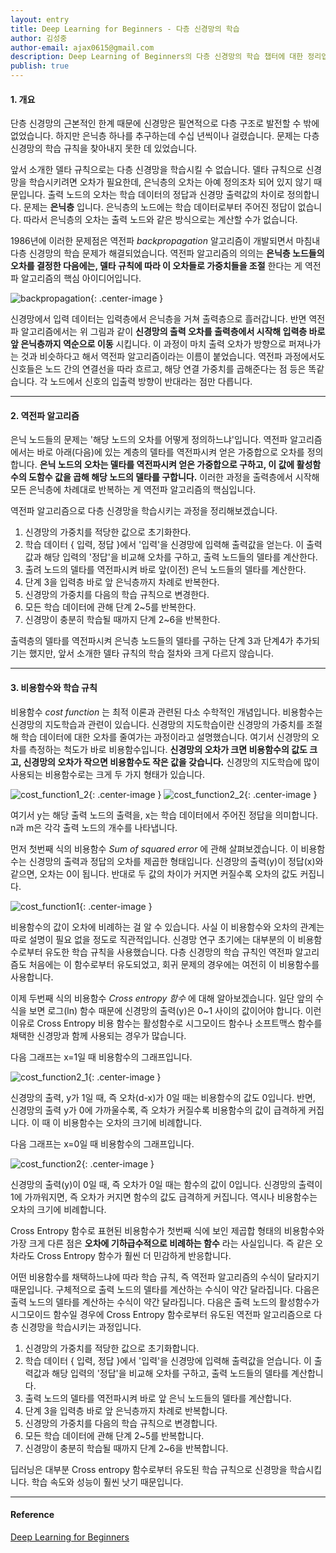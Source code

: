 ```yaml
---
layout: entry
title: Deep Learning for Beginners - 다층 신경망의 학습
author: 김성중
author-email: ajax0615@gmail.com
description: Deep Learning of Beginners의 다층 신경망의 학습 챕터에 대한 정리입니다.
publish: true
---
```


#### 1. 개요
단층 신경망의 근본적인 한계 때문에 신경망은 필연적으로 다층 구조로 발전할 수 밖에 없었습니다. 하지만 은닉층 하나를 추구하는데 수십 년씩이나 걸렸습니다. 문제는 다층 신경망의 학습 규칙을 찾아내지 못한 데 있었습니다.

앞서 소개한 델타 규칙으로는 다층 신경망을 학습시킬 수 없습니다. 델타 규칙으로 신경망을 학습시키려면 오차가 필요한데, 은닉층의 오차는 아예 정의조차 되어 있지 않기 때문입니다. 출력 노드의 오차는 학습 데이터의 정답과 신경망 출력값의 차이로 정의합니다. 문제는 **은닉층** 입니다. 은닉층의 노드에는 학습 데이터로부터 주어진 정답이 없습니다. 따라서 은닉층의 오차는 출력 노드와 같은 방식으로는 계산할 수가 없습니다.

1986년에 이러한 문제점은 역전파 *backpropagation* 알고리즘이 개발되면서 마침내 다층 신경망의 학습 문제가 해결되었습니다. 역전파 알고리즘의 의의는 **은닉층 노드들의 오차를 결정한 다음에는, 델타 규칙에 따라 이 오차들로 가중치들을 조절** 한다는 게 역전파 알고리즘의 핵심 아이디어입니다.

![backpropagation](/images/2017/04/13/backpropagation.png "backpropagation"){: .center-image }

신경망에서 입력 데이터는 입력층에서 은닉층을 거쳐 출력층으로 흘러갑니다. 반면 역전파 알고리즘에서는 위 그림과 같이 **신경망의 출력 오차를 출력층에서 시작해 입력층 바로 앞 은닉층까지 역순으로 이동** 시킵니다. 이 과정이 마치 출력 오차가 방향으로 퍼져나가는 것과 비슷하다고 해서 역전파 알고리즘이라는 이름이 붙었습니다. 역전파 과정에서도 신호들은 노드 간의 연결선을 따라 흐르고, 해당 연결 가중치를 곱해준다는 점 등은 똑같습니다. 각 노드에서 신호의 입출력 방향이 반대라는 점만 다릅니다.

---

#### 2. 역전파 알고리즘
은닉 노드들의 문제는 '해당 노드의 오차를 어떻게 정의하느냐'입니다. 역전파 알고리즘에서는 바로 아래(다음)에 있는 계층의 델타를 역전파시켜 얻은 가중합으로 오차를 정의합니다. **은닉 노드의 오차는 델타를 역전파시켜 얻은 가중합으로 구하고, 이 값에 활성함수의 도함수 값을 곱해 해당 노드의 델타를 구합니다.** 이러한 과정을 출력층에서 시작해 모든 은닉층에 차례대로 반복하는 게 역전파 알고리즘의 핵심입니다.

역전파 알고리즘으로 다층 신경망을 학습시키는 과정을 정리해보겠습니다.

1. 신경망의 가중치를 적당한 값으로 초기화한다.
2. 학습 데이터 { 입력, 정답 }에서 '입력'을 신경망에 입력해 출력값을 얻는다. 이 출력값과 해당 입력의 '정답'을 비교해 오차를 구하고, 출력 노드들의 델타를 계산한다.
3. 출려 노드의 델타를 역전파시켜 바로 앞(이전) 은닉 노드들의 델타를 계산한다.
4. 단계 3을 입력층 바로 앞 은닉층까지 차례로 반복한다.
5. 신경망의 가중치를 다음의 학습 규칙으로 변경한다.
6. 모든 학습 데이터에 관해 단계 2~5를 반복한다.
7. 신경망이 충분히 학습될 때까지 단계 2~6을 반복한다.

출력층의 델타를 역전파시켜 은닉층 노드들의 델타를 구하는 단계 3과 단계4가 추가되기는 했지만, 앞서 소개한 델타 규칙의 학습 절차와 크게 다르지 않습니다.

---

#### 3. 비용함수와 학습 규칙
비용함수 *cost function* 는 최적 이론과 관련된 다소 수학적인 개념입니다. 비용함수는 신경망의 지도학습과 관련이 있습니다. 신경망의 지도학습이란 신경망의 가중치를 조절해 학습 데이터에 대한 오차를 줄여가는 과정이라고 설명했습니다. 여기서 신경망의 오차를 측정하는 척도가 바로 비용함수입니다. **신경망의 오차가 크면 비용함수의 값도 크고, 신경망의 오차가 작으면 비용함수도 작은 값을 갖습니다.** 신경망의 지도학습에 많이 사용되는 비용함수로는 크게 두 가지 형태가 있습니다.

![cost_function1_2](/images/2017/04/13/cost_function1_1.png "cost_function1"){: .center-image }
![cost_function2_2](/images/2017/04/13/cost_function2_2.png "cost_function2"){: .center-image }

여기서 y는 해당 출력 노드의 출력을, x는 학습 데이터에서 주어진 정답을 의미합니다. n과 m은 각각 출력 노드의 개수를 나타냅니다.

먼저 첫번째 식의 비용함수 *Sum of squared error* 에 관해 살펴보겠습니다. 이 비용함수는 신경망의 출력과 정답의 오차를 제곱한 형태입니다. 신경망의 출력(y)이 정답(x)와 같으면, 오차는 0이 됩니다. 반대로 두 값의 차이가 커지면 커질수록 오차의 값도 커집니다.

![cost_function1](/images/2017/04/13/cost_function1.png "cost_function1"){: .center-image }

비용함수의 값이 오차에 비례하는 걸 알 수 있습니다. 사실 이 비용함수와 오차의 관계는 따로 설명이 필요 없을 정도로 직관적입니다. 신경망 연구 초기에는 대부분의 이 비용함수로부터 유도한 학습 규칙을 사용했습니다. 다층 신경망의 학습 규칙인 역전파 알고리즘도 처음에는 이 함수로부터 유도되었고, 회귀 문제의 경우에는 여전히 이 비용함수를 사용합니다.

이제 두번째 식의 비용함수 *Cross entropy 함수* 에 대해 알아보겠습니다. 일단 앞의 수식을 보면 로그(ln) 함수 때문에 신경망의 출력(y)은 0~1 사이의 값이어야 합니다. 이런 이유로 Cross Entropy 비용 함수는 활성함수로 시그모이드 함수나 소프트맥스 함수를 채택한 신경망과 함께 사용되는 경우가 많습니다.

다음 그래프는 x=1일 때 비용함수의 그래프입니다.

![cost_function2_1](/images/2017/04/13/cost_function2_1.png "cost_function2_1"){: .center-image }

신경망의 출력, y가 1일 때, 즉 오차(d-x)가 0일 때는 비용함수의 값도 0입니다. 반면, 신경망의 출력 y가 0에 가까울수록, 즉 오차가 커질수록 비용함수의 값이 급격하게 커집니다. 이 때 이 비용함수는 오차의 크기에 비례합니다.

다음 그래프는 x=0일 때 비용함수의 그래프입니다.

![cost_function2](/images/2017/04/13/cost_function2.png "cost_function2"){: .center-image }

신경망의 출력(y)이 0일 때, 즉 오차가 0일 때는 함수의 값이 0입니다. 신경망의 출력이 1에 가까워지면, 즉 오차가 커지면 함수의 값도 급격하게 커집니다. 역시나 비용함수는 오차의 크기에 비례합니다.

Cross Entropy 함수로 표현된 비용함수가 첫번째 식에 보인 제곱합 형태의 비용함수와 가장 크게 다른 점은 **오차에 기하급수적으로 비례하는 함수** 라는 사실입니다. 즉 같은 오차라도 Cross Entropy 함수가 훨씬 더 민감하게 반응합니다.

어떤 비용함수를 채택하느냐에 따라 학습 규칙, 즉 역전파 알고리즘의 수식이 달라지기 때문입니다. 구체적으로 출력 노드의 델타를 계산하는 수식이 약간 달라집니다. 다음은 출력 노드의 델타를 계산하는 수식이 약간 달라집니다. 다음은 출력 노드의 활성함수가 시그모이드 함수일 경우에 Cross Entropy 함수로부터 유도된 역전파 알고리즘으로 다층 신경망을 학습시키는 과정입니다.

1. 신경망의 가중치를 적당한 값으로 초기화합니다.
2. 학습 데이터 { 입력, 정답 }에서 '입력'을 신경망에 입력해 출력값을 얻습니다. 이 출력값과 해당 입력의 '정답'을 비교해 오차를 구하고, 출력 노드들의 델타를 계산합니다.
3. 출력 노드의 델타를 역전파시켜 바로 앞 은닉 노드들의 델타를 계산합니다.
4. 단계 3을 입력층 바로 앞 은닉층까지 차례로 반복합니다.
5. 신경망의 가중치를 다음의 학습 규칙으로 변경합니다.
6. 모든 학습 데이터에 관해 단계 2~5를 반복합니다.
7. 신경망이 충분히 학습될 때까지 단계 2~6을 반복합니다.

딥러닝은 대부분 Cross entropy 함수로부터 유도된 학습 규칙으로 신경망을 학습시킵니다. 학습 속도와 성능이 훨씬 낫기 때문입니다.

---

#### Reference
[Deep Learning for Beginners](https://deeplearning4j.org/deeplearningforbeginners.html)
